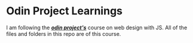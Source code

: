 # Odin Project Learnings

I am following the _**[odin project's][odin project]**_ course on web design with JS. All of the files and folders in this repo are of this course.

[odin project]: https://www.theodinproject.com
